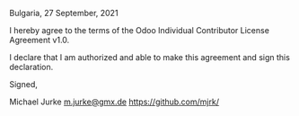 Bulgaria, 27 September, 2021

I hereby agree to the terms of the Odoo Individual Contributor License
Agreement v1.0.

I declare that I am authorized and able to make this agreement and sign this
declaration.

Signed,

Michael Jurke m.jurke@gmx.de https://github.com/mjrk/
